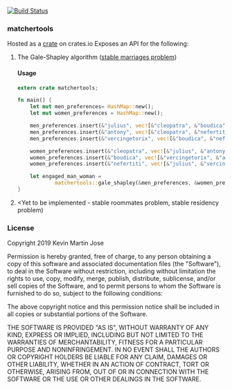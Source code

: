 [![Build Status](https://travis-ci.com/lonesword/matchertools.svg?branch=master)](https://travis-ci.com/lonesword/matchertools)

### matchertools

Hosted as a [crate](https://crates.io/crates/matchertools) on crates.io
Exposes an API for the following:

1. The Gale-Shapley algorithm ([stable marriages problem](https://en.wikipedia.org/wiki/Stable_marriage_problem))

    #### Usage

    ```rust
    extern crate matchertools;

    fn main() {
        let mut men_preferences= HashMap::new();
        let mut women_preferences = HashMap::new();

        men_preferences.insert(&"julius", vec![&"cleopatra", &"boudica", &"nefertiti"]);
        men_preferences.insert(&"antony", vec![&"cleopatra", &"nefertiti", &"boudica"]);
        men_preferences.insert(&"vercingetorix", vec![&"boudica", &"nefertiti", &"cleopatra"]);

        women_preferences.insert(&"cleopatra", vec![&"julius", &"antony", &"vercingetorix"]);
        women_preferences.insert(&"boudica", vec![&"vercingetorix", &"antony", &"julius"]);
        women_preferences.insert(&"nefertiti", vec![&"julius", &"vercingetorix", &"antony"]);

        let engaged_man_woman =
                matchertools::gale_shapley(&men_preferences, &women_preferences);
    }

    ```

2. <Yet to be implemented - stable roommates problem, stable residency problem)

### License

Copyright 2019 Kevin Martin Jose

Permission is hereby granted, free of charge, to any person obtaining a copy of this software and associated documentation files (the "Software"), to deal in the Software without restriction, including without limitation the rights to use, copy, modify, merge, publish, distribute, sublicense, and/or sell copies of the Software, and to permit persons to whom the Software is furnished to do so, subject to the following conditions:

The above copyright notice and this permission notice shall be included in all copies or substantial portions of the Software.

THE SOFTWARE IS PROVIDED "AS IS", WITHOUT WARRANTY OF ANY KIND, EXPRESS OR IMPLIED, INCLUDING BUT NOT LIMITED TO THE WARRANTIES OF MERCHANTABILITY, FITNESS FOR A PARTICULAR PURPOSE AND NONINFRINGEMENT. IN NO EVENT SHALL THE AUTHORS OR COPYRIGHT HOLDERS BE LIABLE FOR ANY CLAIM, DAMAGES OR OTHER LIABILITY, WHETHER IN AN ACTION OF CONTRACT, TORT OR OTHERWISE, ARISING FROM, OUT OF OR IN CONNECTION WITH THE SOFTWARE OR THE USE OR OTHER DEALINGS IN THE SOFTWARE.